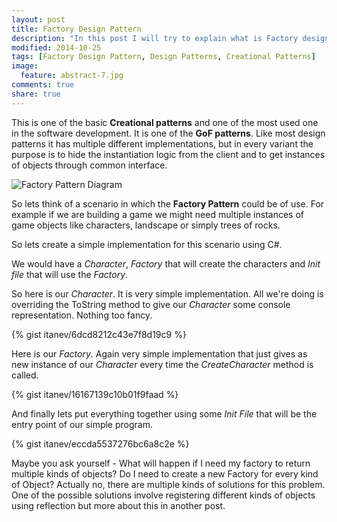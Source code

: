 ```yaml
---
layout: post
title: Factory Design Pattern
description: "In this post I will try to explain what is Factory design pattern, what problem it solves and how to implement."
modified: 2014-10-25
tags: [Factory Design Pattern, Design Patterns, Creational Patterns]
image:
  feature: abstract-7.jpg
comments: true
share: true  
--- 
```


This is one of the basic **Creational patterns** and one of the most used one in the software development. It is one of the **GoF patterns**. 
Like most design patterns it has multiple different implementations, but in every variant the purpose is to hide the instantiation logic from the client and to get instances of objects through common interface.

![Factory Pattern Diagram](http://itanev.github.io/images/FactoryPatternArticle/FactoryClientBlockDiagram.jpg)

So lets think of a scenario in which the **Factory Pattern** could be of use. For example if we are building a game we might need multiple instances of game objects like characters, landscape or simply trees of rocks. 

So lets create a simple implementation for this scenario using C#.

We would have a *Character*, *Factory* that will create the characters and *Init file* that will use the *Factory*.

So here is our *Character*. It is very simple implementation. All we're doing is overriding the ToString method to give our *Character* some console representation. Nothing too fancy.

{% gist itanev/6dcd8212c43e7f8d19c9 %}

Here is our *Factory*. Again very simple implementation that just gives as new instance of our *Character* every time the *CreateCharacter* method is called.

{% gist itanev/16167139c10b01f9faad %}

And finally lets put everything together using some *Init File* that will be the entry point of our simple program.

{% gist itanev/eccda5537276bc6a8c2e %}

Maybe you ask yourself - What will happen if I need my factory to return multiple kinds of objects? Do I need to create a new Factory for every kind of Object? Actually no, there are multiple kinds of solutions for this problem. One of the possible solutions involve registering different kinds of objects using reflection but more about this in another post.
